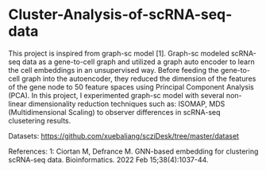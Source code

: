 # Cluster-Analysis-of-scRNA-seq-data

This project is inspired from graph-sc model [1]. Graph-sc modeled scRNA-seq data as a gene-to-cell graph and utilized a graph auto encoder to learn the cell embeddings in an unsupervised way. Before feeding the gene-to-cell graph into the autoencoder, they reduced the dimension of the features of the gene node to 50 feature spaces using Principal Component Analysis (PCA). In this project, I experimented graph-sc model with several non-linear dimensionality reduction techniques such as: ISOMAP, MDS (Multidimensional Scaling) to observer differences in scRNA-seq clusetering results.

Datasets: https://github.com/xuebaliang/scziDesk/tree/master/dataset

References:
1: Ciortan M, Defrance M. GNN-based embedding for clustering scRNA-seq data. Bioinformatics. 2022 Feb 15;38(4):1037-44.
